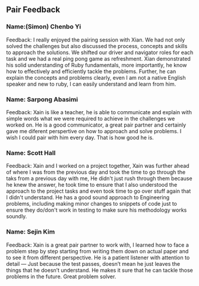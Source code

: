 ## Pair Feedback

### Name:(Simon) Chenbo Yi

Feedback: I really enjoyed the pairing session with Xian. We had not only solved the challenges but also discussed the process, concepts and skills to approach the solutions. We shifted our driver and navigator roles for each task and we had a real ping pong game as refreshment. Xian demonstrated his solid understanding of Ruby fundamentals, more importantly, he know how to effectively and efficiently tackle the problems. Further, he can explain the concepts and problems clearly,  even I am not a native English speaker and new to ruby, I can easily understand and learn from him.         


### Name: Sarpong Abasimi

Feedback: Xain is like a teacher, he is able to communicate and explain with simple words what we were required to achieve in the challenges we worked on. He is a good communicator, a great pair partner and certainly gave me diferent perspertive on how to approach and solve problems. I wish I could pair with him every day. That is how good he is.

### Name: Scott Hall

Feedback: Xain and I worked on a project together, Xain was further ahead of where I was from the previous day and took the time to go through the taks from a previous day with me, He didn't just rush through them because he knew the answer, he took time to ensure that I also understood the approach to the project tasks and even took time to go over stuff again that I didn't understand. He has a good sound approach to Engineering problems, including making minor changes to snippets of code just to ensure they do/don't work in testing to make sure his methodology works soundly.

### Name: Sejin Kim

Feedback: Xain is a great pair partner to work with, I learned how to face a problem step by step starting from writing them down on actual paper and to see it from different perspective. He is a patient listener with attention to detail — Just because the test passes, doesn’t mean he just leaves the things that he doesn’t understand. He makes it sure that he can tackle those problems in the future. Great problem solver.
